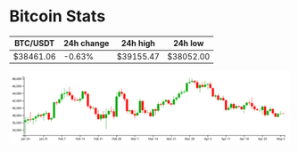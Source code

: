 # Bitcoin Stats

BTC/USDT|24h change|24h high|24h low|
|---|---|---|---|
|$38461.06|-0.63%|$39155.47|$38052.00|

<img src="./chart.svg">
